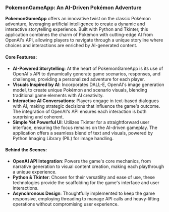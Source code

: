 ### PokemonGameApp: An AI-Driven Pokémon Adventure

**PokemonGameApp** offers an innovative twist on the classic Pokémon adventure, leveraging artificial intelligence to create a dynamic and interactive storytelling experience. Built with Python and Tkinter, this application combines the charm of Pokémon with cutting-edge AI from OpenAI's API, allowing players to navigate through a unique storyline where choices and interactions are enriched by AI-generated content.

#### Core Features:
- **AI-Powered Storytelling**: At the heart of PokemonGameApp is its use of OpenAI's API to dynamically generate game scenarios, responses, and challenges, providing a personalized adventure for each player.
- **Visuals Inspired by AI**: Incorporates DALL-E, OpenAI's image generation model, to create unique Pokémon and scenario visuals, blending traditional game elements with AI creativity.
- **Interactive AI Conversations**: Players engage in text-based dialogues with AI, making strategic decisions that influence the game's outcome. The integration of OpenAI's API ensures each interaction is both surprising and coherent.
- **Simple Yet Powerful UI**: Utilizes Tkinter for a straightforward user interface, ensuring the focus remains on the AI-driven gameplay. The application offers a seamless blend of text and visuals, powered by Python Imaging Library (PIL) for image handling.

#### Behind the Scenes:
- **OpenAI API Integration**: Powers the game's core mechanics, from narrative generation to visual content creation, making each playthrough a unique experience.
- **Python & Tkinter**: Chosen for their versatility and ease of use, these technologies provide the scaffolding for the game's interface and user interactions.
- **Asynchronous Design**: Thoughtfully implemented to keep the game responsive, employing threading to manage API calls and heavy-lifting operations without compromising user experience.
